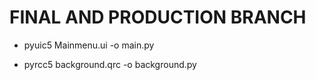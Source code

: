 # FINAL AND PRODUCTION BRANCH

- pyuic5 Mainmenu.ui -o main.py

- pyrcc5 background.qrc -o background.py
